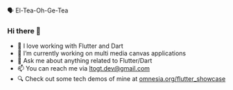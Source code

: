 🗣️ El-Tea-Oh-Ge-Tea

### Hi there 👋

- 💙 I love working with Flutter and Dart
- 🔭 I’m currently working on multi media canvas applications
- 💬 Ask me about anything related to Flutter/Dart
- 📫 You can reach me via ltogt.dev@gmail.com
- 🔍 Check out some tech demos of mine at [omnesia.org/flutter_showcase](https://omnesia.org/flutter_showcase/)

